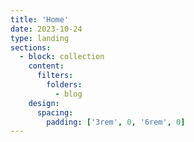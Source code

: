 ```yaml
---
title: 'Home'
date: 2023-10-24
type: landing
sections:
  - block: collection
    content:
      filters:
        folders:
          - blog
    design:
      spacing:
        padding: ['3rem', 0, '6rem', 0]
---
```

